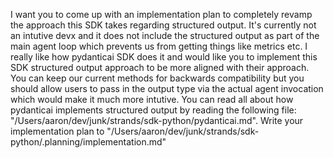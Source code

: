 I want you to come up with an implementation plan to completely revamp the approach this SDK takes regarding structured output. It's currently not an intutive devx and it does not include the structured output as part of the main agent loop which prevents us from getting things like metrics etc. I really like how pydanticai SDK does it and would like you to implement this SDK structured output approach to be more aligned with their approach. You can keep our current methods for backwards compatibility but you should allow users to pass in the output type via the actual agent invocation which would make it much more intutive. You can read all about how pydanticai implements structured output by reading the following file: "/Users/aaron/dev/junk/strands/sdk-python/pydanticai.md". Write your implementation plan to "/Users/aaron/dev/junk/strands/sdk-python/.planning/implementation.md"